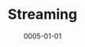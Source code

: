 ---
title: Streaming
date: 0005-01-01
ico: mdi:waveform
color: purple-500
hardware:
  - type: Capture
    name: Elgato › HD60 S
    sub:
      - USB
    link: 'https://amzn.com/dp/B01DRWCOGA?tag=qrayg-20'
  - type: Cam
    name: Opal › AI Webcam
    sub:
      - USB
      - Black
    link: 'https://opalcamera.com/'
  - type: Mic
    name: Shure › MV7
    sub:
      - USB
      - XLR
    link: 'https://amzn.com/dp/B08G7RG9ML?tag=qrayg-20'
  - type: Strip HDCP
    name: OREI › HD-102
    sub:
      - HDMI
    link: 'https://amzn.com/dp/B005HXFARS?tag=qrayg-20'
  - type: Misc
    name: LaMetric › Time
    sub:
      - Smart Clock
    link: 'https://amzn.com/dp/B01IVTVK3W?tag=qrayg-20'
  - type: Game Room
    name: Web › pxl.media
    sub:
      - Game / console collection
    link: 'https://pxl.media/'
---